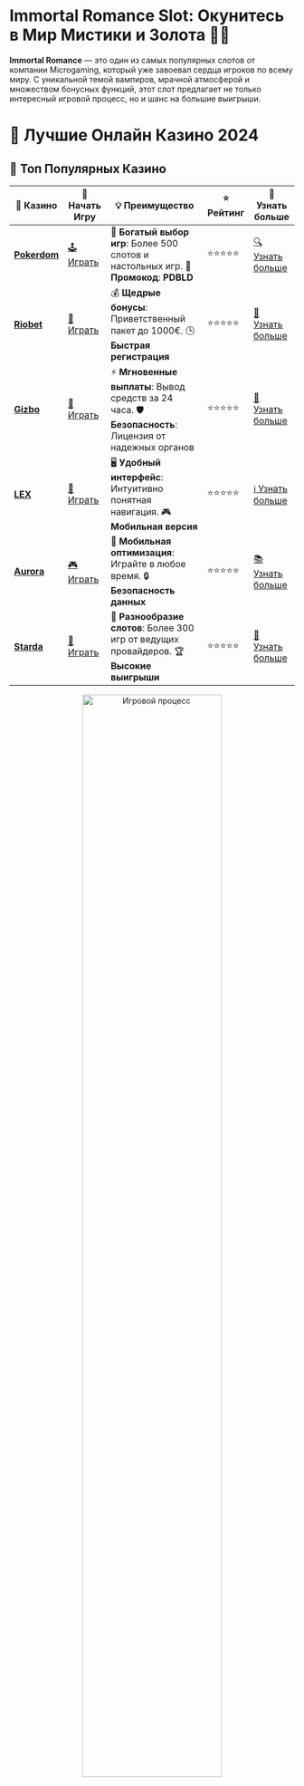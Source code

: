 # **Immortal Romance Slot: Окунитесь в Мир Мистики и Золота 🖤💎**

**Immortal Romance** — это один из самых популярных слотов от компании Microgaming, который уже завоевал сердца игроков по всему миру. С уникальной темой вампиров, мрачной атмосферой и множеством бонусных функций, этот слот предлагает не только интересный игровой процесс, но и шанс на большие выигрыши.

# 🎰 Лучшие Онлайн Казино 2024

## 🌟 Топ Популярных Казино

| 🎲 **Казино** | 🔗 **Начать Игру** | 💡 **Преимущество** | ⭐ **Рейтинг** | 🔗 **Узнать больше** |
|--------------|---------------------|---------------------|----------------|----------------------|
| [**Pokerdom**](https://brandplay.link/4k77v2yx) | [🕹️ Играть](https://brandplay.link/4k77v2yx) | 🎉 **Богатый выбор игр**: Более 500 слотов и настольных игр. 🎁 **Промокод**: **PDBLD** | ⭐⭐⭐⭐⭐ | [🔍 Узнать больше](https://brandplay.link/4k77v2yx) |
| [**Riobet**](https://brandplay.link/7xBLTPyj) | [🎰 Играть](https://brandplay.link/7xBLTPyj) | 💰 **Щедрые бонусы**: Приветственный пакет до 1000€. 🕒 **Быстрая регистрация** | ⭐⭐⭐⭐⭐ | [📖 Узнать больше](https://brandplay.link/7xBLTPyj) |
| [**Gizbo**](https://brandplay.link/bprXw4YV) | [🎲 Играть](https://brandplay.link/bprXw4YV) | ⚡ **Мгновенные выплаты**: Вывод средств за 24 часа. 🛡️ **Безопасность**: Лицензия от надежных органов | ⭐⭐⭐⭐⭐ | [📝 Узнать больше](https://brandplay.link/bprXw4YV) |
| [**LEX**](https://brandplay.link/zW4hdDFV) | [🤑 Играть](https://brandplay.link/zW4hdDFV) | 🖥️ **Удобный интерфейс**: Интуитивно понятная навигация. 🎮 **Мобильная версия** | ⭐⭐⭐⭐⭐ | [ℹ️ Узнать больше](https://brandplay.link/zW4hdDFV) |
| [**Aurora**](https://10trafic-stat2.com/click/668546556bcc6313411604bd/6766/13032/subaccount) | [🎮 Играть](https://10trafic-stat2.com/click/668546556bcc6313411604bd/6766/13032/subaccount) | 📱 **Мобильная оптимизация**: Играйте в любое время. 🔒 **Безопасность данных** | ⭐⭐⭐⭐⭐ | [📚 Узнать больше](https://10trafic-stat2.com/click/668546556bcc6313411604bd/6766/13032/subaccount) |
| [**Starda**](https://brandplay.link/fB7xwRFL) | [🎯 Играть](https://brandplay.link/fB7xwRFL) | 🎰 **Разнообразие слотов**: Более 300 игр от ведущих провайдеров. 🏆 **Высокие выигрыши** | ⭐⭐⭐⭐⭐ | [🔎 Узнать больше](https://brandplay.link/fB7xwRFL) |

<div align="center">
    <img src="https://i.pinimg.com/originals/87/9e/b9/879eb9354dd0699582408b68f2e253b2.gif" alt="Игровой процесс" width="70%">
</div>

## 💎 Лучшие Бонусы и Акции

| 🎲 **Казино** | 🔗 **Начать Игру** | 💡 **Преимущество** | ⭐ **Рейтинг** | 🔗 **Узнать больше** |
|--------------|---------------------|---------------------|----------------|----------------------|
| [**Kometa**](https://brandplay.link/8ZymQJV8) | [🎰 Играть](https://brandplay.link/8ZymQJV8) | 🎁 **Эксклюзивные бонусы**: Регулярные акции и промо. 🔄 **Программы лояльности** | ⭐⭐⭐⭐☆ | [🔍 Узнать больше](https://brandplay.link/8ZymQJV8) |
| [**R7**](https://brandplay.link/bMd3Yjsw) | [🕹️ Играть](https://brandplay.link/bMd3Yjsw) | 🕒 **Круглосуточная поддержка**: Всегда на связи. 💸 **Высокие лимиты** | ⭐⭐⭐⭐☆ | [📖 Узнать больше](https://brandplay.link/bMd3Yjsw) |
| [**7K**](https://brandplay.link/BvQyFShp) | [🎲 Играть](https://brandplay.link/BvQyFShp) | 🌟 **Эксклюзивные бонусы**: Только для VIP игроков. 🎉 **Сезонные акции** | ⭐⭐⭐⭐☆ | [📝 Узнать больше](https://brandplay.link/BvQyFShp) |
| [**Kent**](https://brandplay.link/Fv2WP3js) | [🤑 Играть](https://brandplay.link/Fv2WP3js) | 📈 **Высокий RTP**: Более 98%. 💼 **Профессиональная поддержка** | ⭐⭐⭐⭐☆ | [ℹ️ Узнать больше](https://brandplay.link/Fv2WP3js) |
| [**1Xslots**](https://brandplay.link/hSB1khtr) | [🎮 Играть](https://brandplay.link/hSB1khtr) | 🎉 **Множество акций**: Еженедельные бонусы и турниры. 🛡️ **Безопасность** | ⭐⭐⭐⭐☆ | [📚 Узнать больше](https://brandplay.link/hSB1khtr) |
| [**Gama**](https://brandplay.link/j6NMKsDz) | [🎯 Играть](https://brandplay.link/j6NMKsDz) | 🔍 **Интуитивный интерфейс**: Легкость использования. 🏅 **Престижные турниры** | ⭐⭐⭐⭐☆ | [🔎 Узнать больше](https://brandplay.link/j6NMKsDz) |

<div align="center">
    <img src="https://i.pinimg.com/originals/87/9e/b9/879eb9354dd0699582408b68f2e253b2.gif" alt="Игровой процесс" width="70%">
</div>

## 🚀 Быстрые Выигрыши и Поддержка

| 🎲 **Казино** | 🔗 **Начать Игру** | 💡 **Преимущество** | ⭐ **Рейтинг** | 🔗 **Узнать больше** |
|--------------|---------------------|---------------------|----------------|----------------------|
| [**Onion**](https://brandplay.link/zBGRVpQ9) | [🎰 Играть](https://brandplay.link/zBGRVpQ9) | 🤑 **Низкие ставки**: Идеально для начинающих. 🔄 **Быстрые выводы** | ⭐⭐⭐⭐☆ | [🔍 Узнать больше](https://brandplay.link/zBGRVpQ9) |
| [**Чемпион**](https://temon-gter.cfd/go/lRq?p80412p304504pcc44t17455) | [🕹️ Играть](https://temon-gter.cfd/go/lRq?p80412p304504pcc44t17455) | 🏅 **Лояльная программа**: Награды за активность. 🎁 **Ежемесячные бонусы** | ⭐⭐⭐⭐☆ | [📖 Узнать больше](https://temon-gter.cfd/go/lRq?p80412p304504pcc44t17455) |
| [**Vavada**](https://vavadapartner.pro/?promo=ea5c9275-6854-4505-94fc-95ab18221945-linkb2) | [🎲 Играть](https://vavadapartner.pro/?promo=ea5c9275-6854-4505-94fc-95ab18221945-linkb2) | 🚀 **Быстрая регистрация**: Начните играть мгновенно. 🔐 **Безопасные транзакции** | ⭐⭐⭐⭐☆ | [📝 Узнать больше](https://vavadapartner.pro/?promo=ea5c9275-6854-4505-94fc-95ab18221945-linkb2) |
| [**Friends**](https://gofriends.kim/linkb2) | [🤑 Играть](https://gofriends.kim/linkb2) | 🤝 **Социальные игры**: Играйте с друзьями. 🌐 **Мультиплатформенность** | ⭐⭐⭐⭐☆ | [ℹ️ Узнать больше](https://gofriends.kim/linkb2) |
| [**1WIN**](https://brandplay.link/smXVpBbG) | [🎮 Играть](https://brandplay.link/smXVpBbG) | 🏆 **Спортивные ставки**: Широкий выбор видов спорта. 💵 **Высокие коэффициенты** | ⭐⭐⭐⭐☆ | [📚 Узнать больше](https://brandplay.link/smXVpBbG) |
| [**Drip**](https://drp-ircp01.com/c07e6a3db) | [🎯 Играть](https://drp-ircp01.com/c07e6a3db) | 🌐 **Инновационные игры**: Новейшие игровые технологии. 🛡️ **Высокая безопасность** | ⭐⭐⭐⭐☆ | [🔎 Узнать больше](https://drp-ircp01.com/c07e6a3db) |
| [**JoyCasino**](https://rpc30.call2me.pro/?/ru/registration?apkpop=0&partner=p24970p3291217pc98f) | [🎰 Играть](https://rpc30.call2me.pro/?/ru/registration?apkpop=0&partner=p24970p3291217pc98f) | 🎁 **Приятные бонусы**: Ежедневные акции и подарки. 🕹️ **Разнообразие игр** | ⭐⭐⭐⭐☆ | [🔍 Узнать больше](https://rpc30.call2me.pro/?/ru/registration?apkpop=0&partner=p24970p3291217pc98f) |

<div align="center">
    <img src="https://i.pinimg.com/originals/87/9e/b9/879eb9354dd0699582408b68f2e253b2.gif" alt="Игровой процесс" width="70%">
</div>
---

✨ **Выбирайте лучшее казино для себя и наслаждайтесь игрой! Удачи!** ✨
![Immortal Romance Slot](https://i.pinimg.com/originals/a9/29/6e/a9296ea1cf6a7c20a985e593451f0323.png)

### 1. **Что такое слот Immortal Romance?** 🎰

**Immortal Romance** — это 5-барабанный слот с 243 способами выиграть, созданный Microgaming. Игра погружает вас в мир темных тайн и мистических существ, где вы будете знакомиться с четырьмя главными персонажами, каждый из которых имеет свою историю. Это не просто слот, это настоящая история, которая разворачивается с каждым вращением.

### 2. **Особенности игры Immortal Romance** 🔮

#### 2.1 **Тематика и сюжет** 🖤

Слот рассказывает историю о вампирах, любви и тайнах, охватывающей множество веков. В нем представлены четыре главных персонажа:

- **Александра** — вампир, который скрывает свою истинную сущность.
- **Тейлор** — девушка, вовлеченная в мир вампиров.
- **Ребекка** — соблазнительная и опасная.
- **Майлс** — обычный человек, который стал частью мистического мира.

Каждый из этих персонажей имеет свою бонусную игру, что делает слот еще более увлекательным и многослойным.

#### 2.2 **Бонусные функции** 🎁

- **Wild Символ**: Логотип игры служит диким символом, который заменяет другие символы на барабанах, помогая формировать выигрышные комбинации.
- **Скаттеры и бесплатные вращения**: Скаттер (символ дверей) запускает бесплатные вращения, при которых активируются дополнительные бонусы и функции.
- **Функция "The Chamber of Spins"**: Это уникальная функция, которая открывает доступ к разным бонусным раундам в зависимости от того, сколько раз вы запустили бонус.

#### 2.3 **Бонусы и бесплатные вращения** 💎

- **Функция бесплатных вращений**: Когда на барабанах появляется три или больше символов Scatter, игрок получает бесплатные вращения с увеличенными множителями. Это дает шанс на большие выигрыши, так как во время бонусного раунда выигрыши могут увеличиваться в несколько раз.

- **Система бонусов**: В игре есть несколько уровней бонусных игр, каждый из которых предлагает разные умножители и дополнительные возможности для выигрыша. Чем больше вы играете, тем выше шанс попасть в более прибыльные бонусные уровни.

### 3. **Как играть в Immortal Romance?** 🎮

1. **Настройте ставку**: Перед началом игры установите размер ставки, выбрав количество линий и размер монеты.
2. **Запустите барабаны**: Нажмите кнопку вращения, чтобы запустить барабаны и попытаться получить выигрышные комбинации.
3. **Используйте бонусные функции**: Если на барабанах выпадают специальные символы, активируются бонусные раунды с бесплатными вращениями или множителями.
4. **Следите за историей**: Во время игры следите за развитием сюжета, так как каждый бонусный раунд раскрывает новую часть истории персонажей.

### 4. **Преимущества слота Immortal Romance** 🌟

- **Увлекательная сюжетная линия**: История о вампирах, любви и мистике делает игру интересной и увлекательной.
- **Множество бонусных функций**: Бесплатные вращения, множители и различные бонусные игры — это шанс на большие выигрыши.
- **Качество графики и звуковое оформление**: Потрясающая графика и атмосферное музыкальное сопровождение делают игру более захватывающей.
- **Большие выигрыши**: Слот предлагает хорошие шансы на крупные выигрыши благодаря своим бонусным раундам и высокому RTP (Return to Player).

### 5. **Заключение** 🎯

**Immortal Romance Slot** — это идеальный выбор для любителей мистики и захватывающих историй. Его многослойная игровая механика, уникальные бонусные функции и высокие шансы на выигрыши делают его одним из лучших слотов на рынке. Если вы ищете слот с увлекательной историей и шансом на крупный выигрыш, этот слот однозначно стоит вашего внимания!

